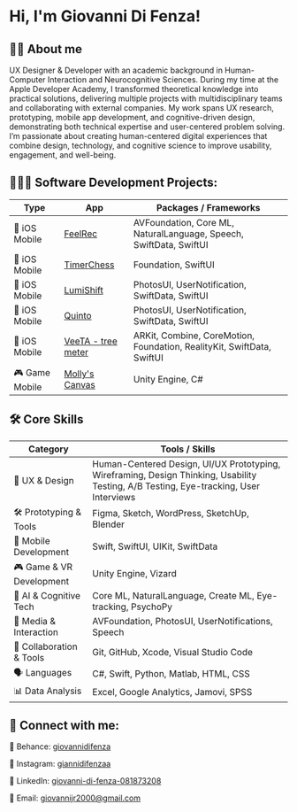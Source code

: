 <h1>Hi, I'm Giovanni Di Fenza!</h1>

<h2>🙋🏼 About me</h2>
<p>
UX Designer & Developer with an academic background in Human-Computer Interaction and Neurocognitive Sciences. During my time at the Apple Developer Academy, I transformed theoretical knowledge into practical solutions, delivering multiple projects with multidisciplinary teams and collaborating with external companies. My work spans UX research, prototyping, mobile app development, and cognitive-driven design, demonstrating both technical expertise and user-centered problem solving. I’m passionate about creating human-centered digital experiences that combine design, technology, and cognitive science to improve usability, engagement, and well-being.
</p>

<h2>🧑🏼‍💻 Software Development Projects:</h2>

<table>
  <thead>
    <tr>
      <th>Type</th>
      <th>App</th>
      <th>Packages / Frameworks</th>
    </tr>
  </thead>
  <tbody>
    <tr>
      <td>📱 iOS Mobile</td>
      <td><a href="https://github.com/Orso-bit/FeelRec" target="_blank">FeelRec</a></td>
      <td>AVFoundation, Core ML, NaturalLanguage, Speech, SwiftData, SwiftUI</td>
    </tr>
    <tr>
      <td>📱 iOS Mobile</td>
      <td><a href="https://github.com/Orso-bit/TimerChess/tree/main" target="_blank">TimerChess</a></td>
      <td>Foundation, SwiftUI</td>
    </tr>
    <tr>
      <td>📱 iOS Mobile</td>
      <td><a href="https://github.com/Mamba2301/ImpostorSyndromeAl_final/tree/main" target="_blank">LumiShift</a></td>
      <td>PhotosUI, UserNotification, SwiftData, SwiftUI</td>
    </tr>
    <tr>
      <td>📱 iOS Mobile</td>
      <td><a href="https://github.com/Orso-bit/Quinto" target="_blank">Quinto</a></td>
      <td>PhotosUI, UserNotification, SwiftData, SwiftUI</td>
    </tr>
    <tr>
      <td>📱 iOS Mobile</td>
      <td><a href="https://github.com/Orso-bit/VeeTa" target="_blank">VeeTA - tree meter</a></td>
      <td>ARKit, Combine, CoreMotion, Foundation, RealityKit, SwiftData, SwiftUI</td>
    </tr>
    <tr>
      <td>🎮 Game Mobile</td>
      <td><a href="https://github.com/Githubense/Molly" target="_blank">Molly's Canvas</a></td>
      <td>Unity Engine, C#</td>
    </tr>
  </tbody>
</table>

 
<h2>🛠️ Core Skills</h2>

<table>
  <thead>
    <tr>
      <th>Category</th>
      <th>Tools / Skills</th>
    </tr>
  </thead>
  <tbody>
    <tr>
      <td>🎨 UX & Design</td>
      <td>Human-Centered Design, UI/UX Prototyping, Wireframing, Design Thinking, Usability Testing, A/B Testing, Eye-tracking, User Interviews</td>
    </tr>
    <tr>
      <td>🛠️ Prototyping & Tools</td>
      <td>Figma, Sketch, WordPress, SketchUp, Blender</td>
    </tr>
    <tr>
      <td>📱 Mobile Development</td>
      <td>Swift, SwiftUI, UIKit, SwiftData</td>
    </tr>
    <tr>
      <td>🎮 Game & VR Development</td>
      <td>Unity Engine, Vizard</td>
    </tr>
    <tr>
      <td>🤖 AI & Cognitive Tech</td>
      <td>Core ML, NaturalLanguage, Create ML, Eye-tracking, PsychoPy</td>
    </tr>
    <tr>
      <td>🎥 Media & Interaction</td>
      <td>AVFoundation, PhotosUI, UserNotifications, Speech</td>
    </tr>
    <tr>
      <td>🤝 Collaboration & Tools</td>
      <td>Git, GitHub, Xcode, Visual Studio Code</td>
    </tr>
    <tr>
      <td>🗣️ Languages</td>
      <td>C#, Swift, Python, Matlab, HTML, CSS</td>
    </tr>
    <tr>
      <td>📊 Data Analysis</td>
      <td>Excel, Google Analytics, Jamovi, SPSS</td>
    </tr>
  </tbody>
</table>

<h2> 🤳 Connect with me:</h2>

<p>🎨 Behance: <a href="https://www.behance.net/giovannidifenza" target="_blank">giovannidifenza</a></p>
<p>📸 Instagram: <a href="https://www.instagram.com/giannidifenzaa/" target="_blank">giannidifenzaa</a></p>
<p>💼 LinkedIn: <a href="https://www.linkedin.com/in/giovanni-di-fenza-081873208/" target="_blank">giovanni-di-fenza-081873208</a></p>
<p>📧 Email: <a href="mailto:giovannijr2000@gmail.com">giovannijr2000@gmail.com</a></p>


<!--
**joshmadakor1/joshmadakor1** is a ✨ _special_ ✨ repository because its `README.md` (this file) appears on your GitHub profile.

Here are some ideas to get you started:

- 🔭 I’m currently working on ...
- 🌱 I’m currently learning ...
- 👯 I’m looking to collaborate on ...
- 🤔 I’m looking for help with ...
- 💬 Ask me about ...
- 📫 How to reach me: ...
- 😄 Pronouns: ...
- ⚡ Fun fact: ...
-->
